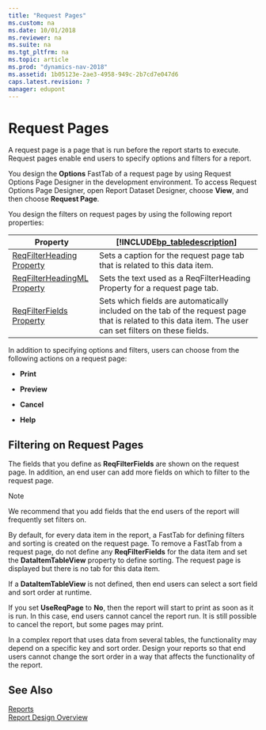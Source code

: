 ```yaml
---
title: "Request Pages"
ms.custom: na
ms.date: 10/01/2018
ms.reviewer: na
ms.suite: na
ms.tgt_pltfrm: na
ms.topic: article
ms.prod: "dynamics-nav-2018"
ms.assetid: 1b05123e-2ae3-4958-949c-2b7cd7e047d6
caps.latest.revision: 7
manager: edupont
---
```

# Request Pages
A request page is a page that is run before the report starts to execute. Request pages enable end users to specify options and filters for a report.  

 You design the **Options** FastTab of a request page by using Request Options Page Designer in the development environment. To access Request Options Page Designer, open Report Dataset Designer, choose **View**, and then choose **Request Page**.  

 You design the filters on request pages by using the following report properties:  

|Property|[!INCLUDE[bp_tabledescription](includes/bp_tabledescription_md.md)]|  
|--------------|---------------------------------------|  
|[ReqFilterHeading Property](ReqFilterHeading-Property.md)|Sets a caption for the request page tab that is related to this data item.|  
|[ReqFilterHeadingML Property](ReqFilterHeadingML-Property.md)|Sets the text used as a ReqFilterHeading Property for a request page tab.|  
|[ReqFilterFields Property](ReqFilterFields-Property.md)|Sets which fields are automatically included on the tab of the request page that is related to this data item. The user can set filters on these fields.|  

 In addition to specifying options and filters, users can choose from the following actions on a request page:  

-   **Print**  

-   **Preview**  

-   **Cancel**  

-   **Help**  

## Filtering on Request Pages  
 The fields that you define as **ReqFilterFields** are shown on the request page. In addition, an end user can add more fields on which to filter to the request page.  

> [!NOTE]  
>  We recommend that you add fields that the end users of the report will frequently set filters on.  

 By default, for every data item in the report, a FastTab for defining filters and sorting is created on the request page. To remove a FastTab from a request page, do not define any **ReqFilterFields** for the data item and set the **DataItemTableView** property to define sorting. The request page is displayed but there is no tab for this data item.  

 If a **DataItemTableView** is not defined, then end users can select a sort field and sort order at runtime.  

 If you set **UseReqPage** to **No**, then the report will start to print as soon as it is run. In this case, end users cannot cancel the report run. It is still possible to cancel the report, but some pages may print.  

 In a complex report that uses data from several tables, the functionality may depend on a specific key and sort order. Design your reports so that end users cannot change the sort order in a way that affects the functionality of the report.  

## See Also  
 [Reports](Reports.md)   
 [Report Design Overview](Report-Design-Overview.md)
